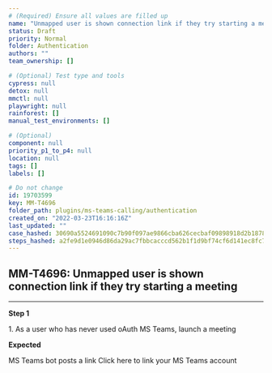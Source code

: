 ```yaml
---
# (Required) Ensure all values are filled up
name: "Unmapped user is shown connection link if they try starting a meeting"
status: Draft
priority: Normal
folder: Authentication
authors: ""
team_ownership: []

# (Optional) Test type and tools
cypress: null
detox: null
mmctl: null
playwright: null
rainforest: []
manual_test_environments: []

# (Optional)
component: null
priority_p1_to_p4: null
location: null
tags: []
labels: []

# Do not change
id: 19703599
key: MM-T4696
folder_path: plugins/ms-teams-calling/authentication
created_on: "2022-03-23T16:16:16Z"
last_updated: ""
case_hashed: 30690a5524691090c7b90f097ae9866cba626cecbaf09898918d2b1878acc9081715811b29c503d791eb6a43a515ad1f
steps_hashed: a2fe9d1e0946d86da29ac7fbbcacccd562b1f1d9bf74cf6d141ec8fc7a032f6acec48e387ed65228b747e8d23c09cd0a
---
```


## MM-T4696: Unmapped user is shown connection link if they try starting a meeting

---

**Step 1**

1\. As a user who has never used oAuth MS Teams, launch a meeting

**Expected**

MS Teams bot posts a link Click here to link your MS Teams account
